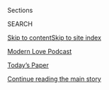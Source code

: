 <div id="app">

<div>

<div class="NYTAppHideMasthead css-zz1s19 e1suatyy0">

<div class="section css-ui9rw0 e1suatyy2">

<div class="css-11hrj97 er09x8g0">

<div class="css-6n7j50">

</div>

<span class="css-1dv1kvn">Sections</span>

<div class="css-10488qs">

<span class="css-1dv1kvn">SEARCH</span>

</div>

[Skip to content](#site-content)[Skip to site index](#site-index)

</div>

<div id="masthead-section-label" class="css-1fnb9ct eaxe0e00">

[Modern Love
Podcast](https://www.nytimes3xbfgragh.onion/column/modern-love-podcast)

</div>

<div class="css-10698na e1huz5gh0">

</div>

</div>

<div id="masthead-bar-one" class="section hasLinks css-15hmgas e1csuq9d3">

<div class="css-uqyvli e1csuq9d0">

</div>

<div class="css-1uqjmks e1csuq9d1">

</div>

<div class="css-9e9ivx">

[](https://myaccount.nytimes3xbfgragh.onion/auth/login?response_type=cookie&client_id=vi)

</div>

<div class="css-1bvtpon e1csuq9d2">

[Today’s Paper](https://www.nytimes3xbfgragh.onion/section/todayspaper)

</div>

</div>

</div>

</div>

<div data-aria-hidden="false">

<div id="site-content" data-role="main">

<div id="top-wrapper" class="css-15p45cc eaca97t0" type="top">

<div id="top-slug" class="css-19x0jxb eaca97t1" hidden="">

Advertisement

</div>

[Continue reading the main
story](#after-top)

<div class="ad top-wrapper" style="text-align:center;height:100%;display:block;min-height:90px">

<div id="top" class="place-ad" data-position="top" data-size-key="top">

</div>

</div>

<div id="after-top">

</div>

</div>

<div id="collection-modern-love-podcast" class="section css-15h4p1b e9abtgs0">

<div class="css-1j21atc e1svk9qx1">

<div class="css-fmiefx e1svk9qx2">

<div class="css-1hk7r2m eu54l5x0">

<div id="sponsor-wrapper" class="css-7a1pgi eaca97t0" type="sponsor" hidden="">

<div id="sponsor-slug" class="css-1l4mleb eaca97t1" hidden="">

Supported by

</div>

[Continue reading the main
story](#after-sponsor)

<div id="sponsor" class="ad sponsor-wrapper" style="text-align:left;height:100%;display:block">

</div>

<div id="after-sponsor">

</div>

</div>

</div>

### <span class="css-hue6tr ezz4tcd1">[Style](/section/style)</span>

</div>

<div class="css-nfcc9b e1svk9qx3">

<div class="css-zpl4ow e1svk9qx7">

![avatar](https://static01.graylady3jvrrxbe.onion/images/2019/04/04/style/00MODERNLOVEPODCAST-ART/00MODERNLOVEPODCAST-ART-thumbLarge.png)

</div>

<div class="css-vl9dhg e1svk9qx5">

<div class="css-1nrhkj6 e1svk9qx6">

# Modern Love Podcast

<div class="follow-button-placeholder" data-collection-id="">

</div>

</div>

## <span>Personal essays read by notable actors such as Jake Gyllenhaal, Kate Winslet and Sandra Oh, followed by conversations with the writers themselves.</span>

</div>

</div>

## <span>Personal essays read by notable actors such as Jake Gyllenhaal, Kate Winslet and Sandra Oh, followed by conversations with the writers themselves.</span>

</div>

<div class="css-1rclpnj ekkqrpp0">

</div>

<div class="css-185go5a e1o5byef0">

<div class="css-15cbhtu">

  - [Latest](#stream-panel)
  - <span class="css-6n7j50">Search</span>
    <div class="control">
    <div class="label-container css-1dv1kvn">
    Search
    </div>
    <div class="css-wm4t3d">
    **<span id="clear-search-input" class="css-1dv1kvn">Clear this text
    input</span>
    </div>
    </div>
    <span class="css-1iovbfw"></span>

<div id="stream-panel" class="section css-8msx5b e1jz0cab1">

<div class="css-13mho3u">

1.  
    
    <div class="css-1cp3ece">
    
    <div class="css-1l4spti">
    
    [](/2020/06/24/style/modern-love-podcast-zawe-ashton.html)
    
    <div class="css-79elbk">
    
    ![](https://static01.graylady3jvrrxbe.onion/images/2017/01/27/fashion/29modern/29modern-thumbWide.jpg?quality=75&auto=webp&disable=upscale)
    
    </div>
    
    ## Modern Love Podcast: Zawe Ashton Reads ‘Confronting Race, Religion and Her Heart’
    
    The “Velvet Buzzsaw” actress reads an essay about interracial
    relationships and
    self-acceptance.
    
    <div class="css-1nqbnmb ea5icrr0">
    
    </div>
    
    </div>
    
    <div class="css-1lc2l26 e1xfvim33">
    
    </div>
    
    </div>

2.  
    
    <div class="css-1cp3ece">
    
    <div class="css-1l4spti">
    
    [](/2020/06/17/style/modern-love-podcast-ncuti-gatwa.html)
    
    <div class="css-79elbk">
    
    ![](https://static01.graylady3jvrrxbe.onion/images/2020/06/19/fashion/23ML-jaramillo/merlin_154561071_143c362c-fcb7-4d88-8ae2-c938777c91b0-thumbWide.jpg?quality=75&auto=webp&disable=upscale)
    
    </div>
    
    ## Modern Love Podcast: Ncuti Gatwa Reads ‘Why Can’t Men Say “I Love You” to Each Other?’
    
    The “Sex Education” star reads an essay about the oppressive codes
    regulating male
    behavior.
    
    <div class="css-1nqbnmb ea5icrr0">
    
    </div>
    
    </div>
    
    <div class="css-1lc2l26 e1xfvim33">
    
    </div>
    
    </div>

3.  
    
    <div class="css-1cp3ece">
    
    <div class="css-1l4spti">
    
    [](/2020/06/10/style/modern-love-podcast-lorraine-toussant-updated-poscript.html)
    
    <div class="css-79elbk">
    
    ![](https://static01.graylady3jvrrxbe.onion/images/2006/09/01/fashion/03LOVE_ready/03LOVE_ready-thumbWide-v3.jpg?quality=75&auto=webp&disable=upscale)
    
    </div>
    
    ## Modern Love Podcast: Lorraine Toussaint Reads ‘Race Wasn’t an Issue to Him, Which Was an Issue to Me’
    
    This week, the Modern Love podcast revisits an essay about the need
    to acknowledge race in interracial
    relationships.
    
    <div class="css-1nqbnmb ea5icrr0">
    
    </div>
    
    </div>
    
    <div class="css-1lc2l26 e1xfvim33">
    
    </div>
    
    </div>

4.  
    
    <div class="css-1cp3ece">
    
    <div class="css-1l4spti">
    
    [](/2020/06/03/style/modern-love-podcast-hasan-minhaj.html)
    
    <div class="css-79elbk">
    
    ![](https://static01.graylady3jvrrxbe.onion/images/2005/10/02/fashion/02MODERNLOVE/02MODERNLOVE-thumbWide.jpg?quality=75&auto=webp&disable=upscale)
    
    </div>
    
    ## Modern Love Podcast: Hasan Minhaj Reads ‘Researching Jenna, Discovering Myself’
    
    The host of “Patriot Act” reads an essay about how past trauma
    informs the
    present.
    
    <div class="css-1nqbnmb ea5icrr0">
    
    </div>
    
    </div>
    
    <div class="css-1lc2l26 e1xfvim33">
    
    </div>
    
    </div>

5.  
    
    <div class="css-1cp3ece">
    
    <div class="css-1l4spti">
    
    [](/2020/05/27/style/modern-love-podcast-saoirse-ronan.html)
    
    <div class="css-79elbk">
    
    ![](https://static01.graylady3jvrrxbe.onion/images/2018/05/24/fashion/13LOVE/13LOVE-thumbWide.jpg?quality=75&auto=webp&disable=upscale)
    
    </div>
    
    ## Modern Love Podcast: Saoirse Ronan Reads ‘Grappling With the Language of Love’
    
    The Golden Globe winning actress reads an essay about a relationship
    limited by the lack of a common
    language.
    
    <div class="css-1nqbnmb ea5icrr0">
    
    </div>
    
    </div>
    
    <div class="css-1lc2l26 e1xfvim33">
    
    </div>
    
    </div>

6.  
    
    <div class="css-1cp3ece">
    
    <div class="css-1l4spti">
    
    [](/2020/05/20/style/modern-love-podcast-jameela-jamil.html)
    
    <div class="css-79elbk">
    
    ![](https://static01.graylady3jvrrxbe.onion/images/2018/02/18/fashion/18MODERNLOVE/18MODERNLOVE-thumbWide.jpg?quality=75&auto=webp&disable=upscale)
    
    </div>
    
    ## Modern Love Podcast: Jameela Jamil Reads ‘How ‘Lolita’ Freed Me From My Own Humbert’
    
    The actress from “The Good Place” and the host of the “I Weigh”
    podcast reads an essay about escaping sexual
    abuse.
    
    <div class="css-1nqbnmb ea5icrr0">
    
    </div>
    
    </div>
    
    <div class="css-1lc2l26 e1xfvim33">
    
    </div>
    
    </div>

7.  
    
    <div class="css-1cp3ece">
    
    <div class="css-1l4spti">
    
    [](/2020/05/13/style/modern-love-podcast-coronavirus-living-alone.html)
    
    <div class="css-79elbk">
    
    ![](https://static01.graylady3jvrrxbe.onion/images/2020/05/10/fashion/00ALONE-SELFIES-promo/00ALONE-SELFIES-COMBO-thumbWide.jpg?quality=75&auto=webp&disable=upscale)
    
    </div>
    
    ## Modern Love Podcast: Alone.
    
    We wanted to know how those living alone during the coronavirus
    pandemic were faring in isolation. More than 2,000 people around the
    world
    responded.
    
    <div class="css-1nqbnmb ea5icrr0">
    
    </div>
    
    </div>
    
    <div class="css-1lc2l26 e1xfvim33">
    
    </div>
    
    </div>

8.  
    
    <div class="css-1cp3ece">
    
    <div class="css-1l4spti">
    
    [](/2020/05/06/style/modern-love-podcast-gillian-jacobs.html)
    
    <div class="css-79elbk">
    
    ![](https://static01.graylady3jvrrxbe.onion/images/2017/11/17/fashion/11LOVE/11LOVE-thumbWide.jpg?quality=75&auto=webp&disable=upscale)
    
    </div>
    
    ## Modern Love Podcast: Gillian Jacobs Reads ‘To Fall in Love With Anyone, Do This’
    
    Listen to this podcast episode. Then record a voice
    memo.
    
    <div class="css-1nqbnmb ea5icrr0">
    
    </div>
    
    </div>
    
    <div class="css-1lc2l26 e1xfvim33">
    
    </div>
    
    </div>

9.  
    
    <div class="css-1cp3ece">
    
    <div class="css-1l4spti">
    
    [](/2020/04/29/style/modern-love-podcast-daisy-edgar-jones.html)
    
    <div class="css-79elbk">
    
    ![](https://static01.graylady3jvrrxbe.onion/images/2019/05/27/fashion/05MODERNLOVE/05MODERNLOVE-thumbWide.jpg?quality=75&auto=webp&disable=upscale)
    
    </div>
    
    ## Modern Love Podcast: Daisy Edgar-Jones Reads ‘Years Ago, My Sister Vanished. I See Her Whenever I Want.’
    
    The “Normal People” star reads an essay about the benefits and
    detriments of legacies
    online.
    
    <div class="css-1nqbnmb ea5icrr0">
    
    </div>
    
    </div>
    
    <div class="css-1lc2l26 e1xfvim33">
    
    </div>
    
    </div>

10. 
    
    <div class="css-1cp3ece">
    
    <div class="css-1l4spti">
    
    [](/2020/04/22/style/modern-love-podcast-laura-prepon.html)
    
    <div class="css-79elbk">
    
    ![](https://static01.graylady3jvrrxbe.onion/images/2020/02/18/style/18modernlove-top25-1/18modernlove-top25-1-thumbWide.jpg?quality=75&auto=webp&disable=upscale)
    
    </div>
    
    ## Modern Love Podcast: Laura Prepon Reads ‘Sometimes, It’s Not You, Or the Math’
    
    The actress from “That ‘70s Show” and “Orange Is the New Black”
    reads an essay about the stigma of being single.
    
    <div class="css-1nqbnmb ea5icrr0">
    
    </div>
    
    </div>
    
    <div class="css-1lc2l26 e1xfvim33">
    
    </div>
    
    </div>

<div class="css-13mho3u">

<div class="css-1t62hi8">

<div class="css-1stvaey">

Show
More

<div>

<div style="border:0;clip:rect(0 0 0 0);height:1px;margin:-1px;overflow:hidden;white-space:nowrap;padding:0;width:1px;position:absolute" data-role="log" data-aria-live="assertive">

</div>

<div style="border:0;clip:rect(0 0 0 0);height:1px;margin:-1px;overflow:hidden;white-space:nowrap;padding:0;width:1px;position:absolute" data-role="log" data-aria-live="assertive">

</div>

<div style="border:0;clip:rect(0 0 0 0);height:1px;margin:-1px;overflow:hidden;white-space:nowrap;padding:0;width:1px;position:absolute" data-role="log" data-aria-live="polite">

</div>

<div style="border:0;clip:rect(0 0 0 0);height:1px;margin:-1px;overflow:hidden;white-space:nowrap;padding:0;width:1px;position:absolute" data-role="log" data-aria-live="polite">

</div>

</div>

</div>

</div>

</div>

</div>

<div class="css-g6hk37 supplemental">

<div id="mid1-wrapper" class="css-10wkyv7 eaca97t0" type="lede">

<div id="mid1-slug" class="css-1tag3rd eaca97t1">

Advertisement

</div>

[Continue reading the main
story](#after-mid1)

<div id="mid1" class="ad mid1-wrapper" style="text-align:center;height:100%;display:block;min-height:250px">

</div>

<div id="after-mid1">

</div>

</div>

<div id="mktg-wrapper" class="css-oxle51 eaca97t0" type="mktg">

<div id="mktg-slug" class="css-1tag3rd eaca97t1">

Advertisement

</div>

[Continue reading the main
story](#after-mktg)

<div id="mktg" class="ad mktg-wrapper" style="text-align:center;height:100%;display:block">

</div>

<div id="after-mktg">

</div>

</div>

</div>

</div>

</div>

</div>

</div>

</div>

## Site Index

<div>

</div>

## Site Information Navigation

  - [© <span>2020</span> <span>The New York Times
    Company</span>](https://help.nytimes3xbfgragh.onion/hc/en-us/articles/115014792127-Copyright-notice)

<!-- end list -->

  - [NYTCo](https://www.nytco.com/)
  - [Contact
    Us](https://help.nytimes3xbfgragh.onion/hc/en-us/articles/115015385887-Contact-Us)
  - [Work with us](https://www.nytco.com/careers/)
  - [Advertise](https://nytmediakit.com/)
  - [T Brand Studio](http://www.tbrandstudio.com/)
  - [Your Ad
    Choices](https://www.nytimes3xbfgragh.onion/privacy/cookie-policy#how-do-i-manage-trackers)
  - [Privacy](https://www.nytimes3xbfgragh.onion/privacy)
  - [Terms of
    Service](https://help.nytimes3xbfgragh.onion/hc/en-us/articles/115014893428-Terms-of-service)
  - [Terms of
    Sale](https://help.nytimes3xbfgragh.onion/hc/en-us/articles/115014893968-Terms-of-sale)
  - [Site
    Map](https://spiderbites.nytimes3xbfgragh.onion)
  - [Help](https://help.nytimes3xbfgragh.onion/hc/en-us)
  - [Subscriptions](https://www.nytimes3xbfgragh.onion/subscription?campaignId=37WXW)

</div>

</div>
